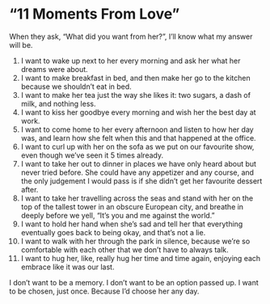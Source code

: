 # “11 Moments From Love”

When they ask, “What did you want from her?”, I’ll know what my answer will be.

1. I want to wake up next to her every morning and ask her what her dreams were about.
2. I want to make breakfast in bed, and then make her go to the kitchen because we shouldn’t eat in bed.
3. I want to make her tea just the way she likes it: two sugars, a dash of milk, and nothing less.
4. I want to kiss her goodbye every morning and wish her the best day at work.
5. I want to come home to her every afternoon and listen to how her day was, and learn how she felt when this and that happened at the office.
6. I want to curl up with her on the sofa as we put on our favourite show, even though we’ve seen it 5 times already.
7. I want to take her out to dinner in places we have only heard about but never tried before. She could have any appetizer and any course, and the only judgement I would pass is if she didn’t get her favourite dessert after.
8. I want to take her travelling across the seas and stand with her on the top of the tallest tower in an obscure European city, and breathe in deeply before we yell, “It’s you and me against the world.”
9. I want to hold her hand when she’s sad and tell her that everything eventually goes back to being okay, and that’s not a lie.
10. I want to walk with her through the park in silence, because we’re so comfortable with each other that we don’t have to always talk.
11. I want to hug her, like, really hug her time and time again, enjoying each embrace like it was our last.

I don’t want to be a memory.
I don’t want to be an option passed up.
I want to be chosen, just once.
Because I’d choose her any day.
